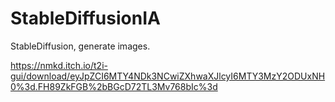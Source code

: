 # StableDiffusionIA
StableDiffusion, generate images.


https://nmkd.itch.io/t2i-gui/download/eyJpZCI6MTY4NDk3NCwiZXhwaXJlcyI6MTY3MzY2ODUxNH0%3d.FH89ZkFGB%2bBGcD72TL3Mv768bIc%3d
